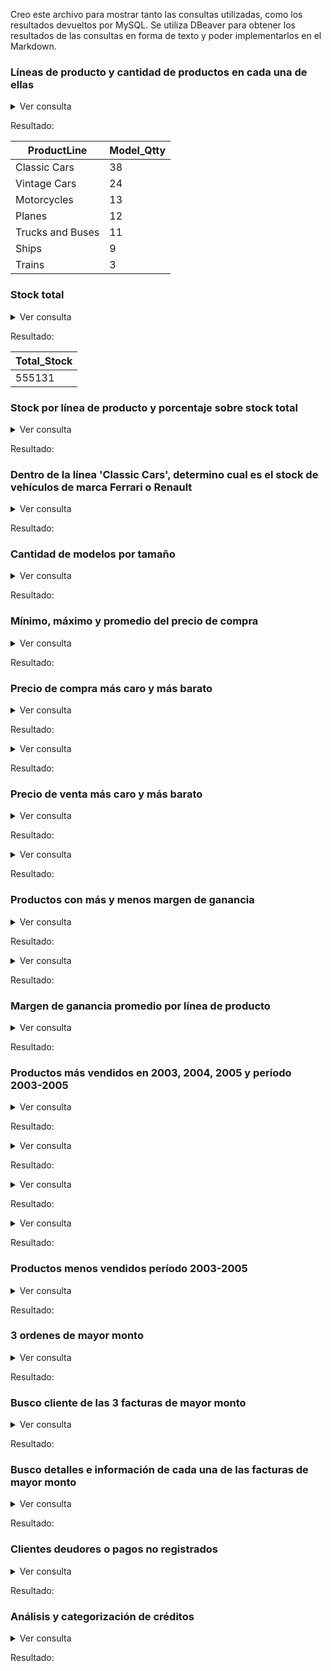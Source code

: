 Creo este archivo para mostrar tanto las consultas utilizadas, como los resultados devueltos por MySQL. Se utiliza DBeaver para obtener los resultados de las 
consultas en forma de texto y poder implementarlos en el Markdown.

### Líneas de producto y cantidad de productos en cada una de ellas

<details>
<summary>Ver consulta</summary>

```sql
SELECT productline AS ProductLine, COUNT(productCode) AS Model_Qtty
FROM products
GROUP BY productline
ORDER BY COUNT(productCode) DESC;
```
</details>

Resultado:

| ProductLine      | Model_Qtty |
|-------------------|------------|
| Classic Cars      | 38         |
| Vintage Cars      | 24         |
| Motorcycles       | 13         |
| Planes            | 12         |
| Trucks and Buses  | 11         |
| Ships             | 9          |
| Trains            | 3          |


### Stock total

<details>
<summary>Ver consulta</summary>

```sql
SELECT SUM(quantityinstock) as Total_Stock
FROM products
```
</details>

Resultado:

| Total_Stock |
| -------------------- |
| 555131               |


### Stock por línea de producto y porcentaje sobre stock total

<details>
<summary>Ver consulta</summary>

```sql
SELECT productline AS ProductLine, SUM(quantityinstock) AS Stock, 
ROUND((SUM(quantityinstock) / (SELECT SUM(quantityinstock) FROM products)) * 100,1) AS StockPercentage
FROM products
GROUP BY productline
ORDER BY SUM(quantityinstock) DESC;
```
</details>

Resultado:

### Dentro de la línea 'Classic Cars', determino cual es el stock de vehículos de marca Ferrari o Renault

<details>
<summary>Ver consulta</summary>

```sql
SELECT 
(SELECT SUM(quantityinstock) FROM products WHERE productname LIKE '%Ferrari%') AS Ferrari_Stock, 
(SELECT SUM(quantityinstock) FROM products WHERE productname LIKE '%Renault%') AS Renault_Stock,
SUM(quantityinstock) AS Total_Stock
FROM products
WHERE productline = 'classic cars';
```
</details>

Resultado:

### Cantidad de modelos por tamaño

<details>
<summary>Ver consulta</summary>

```sql

SELECT productscale AS Scale, COUNT(productcode) AS Model_Qtty
FROM products
GROUP BY productscale
ORDER BY COUNT(productscale) DESC;
```
</details>

Resultado:
  
### Mínimo, máximo y promedio del precio de compra

<details>
<summary>Ver consulta</summary>

```sql
SELECT ROUND(AVG(buyprice),2) AS Average_Price, MIN(buyprice) AS Min_Price, MAX(buyprice) AS Max_Price
FROM products;
```
</details>

Resultado:

### Precio de compra más caro y más barato

<details>
<summary>Ver consulta</summary>

```sql
SELECT productname AS Producto, buyprice AS Precio
FROM products
ORDER BY buyprice DESC
LIMIT 1;
```
</details>

Resultado:

<details>
<summary>Ver consulta</summary>

```sql

SELECT productname AS Producto, buyprice AS Precio
FROM products
ORDER BY buyprice ASC
LIMIT 1;
```
</details>

Resultado:

### Precio de venta más caro y más barato

<details>
<summary>Ver consulta</summary>

```sql
SELECT p.productname AS Producto, od.priceeach AS Precio
FROM products AS p
JOIN orderdetails AS od ON p.productcode = od.productcode
ORDER BY buyprice DESC
LIMIT 1;
```
</details>

Resultado:

<details>
<summary>Ver consulta</summary>

```sql
SELECT p.productname AS Producto, od.priceeach AS Precio
FROM products AS p
JOIN orderdetails AS od ON p.productcode = od.productcode
ORDER BY buyprice ASC
LIMIT 1;
```
</details>

Resultado:

### Productos con más y menos margen de ganancia 

<details>
<summary>Ver consulta</summary>

```sql
SELECT p.productcode AS Code, p.productline as Line, p.productname AS Product, p.buyprice AS Buy_Price, od.priceeach AS Sale_Price, (od.priceeach - p.buyprice) AS Margin, ROUND(((od.priceeach - p.buyprice)/p.buyprice)*100,2) AS '%'
FROM products AS p
JOIN orderdetails as od ON p.productcode = od.productcode
GROUP BY p.productcode, od.priceeach
ORDER BY Margin DESC
LIMIT 10;
```
</details>

Resultado:

<details>
<summary>Ver consulta</summary>

```sql
SELECT p.productcode AS Code, p.productline as Line, p.productname AS Product, p.buyprice AS Buy_Price, od.priceeach AS Sale_Price, (od.priceeach - p.buyprice) AS Margin, ROUND(((od.priceeach - p.buyprice)/p.buyprice)*100,2) AS '%'
FROM products AS p
JOIN orderdetails as od ON p.productcode = od.productcode
GROUP BY p.productcode, od.priceeach
ORDER BY Margin ASC
LIMIT 10;
```
</details>

Resultado:

### Margen de ganancia promedio por línea de producto

<details>
<summary>Ver consulta</summary>

```sql
SELECT p.productline AS Line, AVG(ROUND(((od.priceeach - p.buyprice)/p.buyprice)*100,2)) AS '%'
FROM products AS p
JOIN orderdetails AS od ON p.productcode = od.productcode
GROUP BY p.productline
ORDER BY AVG(ROUND(((od.priceeach - p.buyprice)/p.buyprice)*100,2)) DESC;
```
</details>

Resultado:

### Productos más vendidos en 2003, 2004, 2005 y período 2003-2005

<details>
<summary>Ver consulta</summary>

```sql  
SELECT p.productname AS Product, p.productline AS Line, od.productcode AS Product_Code, SUM(od.quantityordered) AS Quantity_Ordered
FROM orderdetails AS od
JOIN orders AS o ON o.ordernumber = od.ordernumber
JOIN products AS p ON p.productcode = od.productcode
WHERE o.orderdate BETWEEN '2003-01-01' AND '2003-12-31'
GROUP BY od.productcode
ORDER BY SUM(od.quantityordered) DESC
LIMIT 10;
```
</details>

Resultado:

<details>
<summary>Ver consulta</summary>

```sql
SELECT p.productname AS Product, p.productline AS Line, od.productcode AS Product_Code, SUM(od.quantityordered) AS Quantity_Ordered
FROM orderdetails AS od
JOIN orders AS o ON o.ordernumber = od.ordernumber
JOIN products AS p ON p.productcode = od.productcode
WHERE o.orderdate BETWEEN '2004-01-01' AND '2004-12-31'
GROUP BY od.productcode
ORDER BY SUM(od.quantityordered) DESC
LIMIT 10;
```
</details>

Resultado:

<details>
<summary>Ver consulta</summary>

```sql
SELECT p.productname AS Product, p.productline AS Line, od.productcode AS Product_Code, SUM(od.quantityordered) AS Quantity_Ordered
FROM orderdetails AS od
JOIN orders AS o ON o.ordernumber = od.ordernumber
JOIN products AS p ON p.productcode = od.productcode
WHERE o.orderdate BETWEEN '2005-01-01' AND '2005-12-31'
GROUP BY od.productcode
ORDER BY SUM(od.quantityordered) DESC
LIMIT 10;

```
</details>

Resultado:

<details>
<summary>Ver consulta</summary>

```sql  
SELECT p.productname AS Product, p.productline AS Line, od.productcode AS Product_Code, SUM(od.quantityordered) AS Quantity_Ordered
FROM orderdetails AS od
JOIN orders AS o ON o.ordernumber = od.ordernumber
JOIN products AS p ON p.productcode = od.productcode
WHERE o.orderdate BETWEEN '2003-01-01' AND '2005-12-31'
GROUP BY od.productcode
ORDER BY SUM(od.quantityordered) DESC
LIMIT 10;
```
</details>

Resultado:

### Productos menos vendidos período 2003-2005

<details>
<summary>Ver consulta</summary>

```sql  
SELECT p.productname AS Product, p.productline AS Line, od.productcode AS Product_Code, SUM(od.quantityordered) AS Quantity_Ordered
FROM orderdetails AS od
JOIN orders AS o ON o.ordernumber = od.ordernumber
JOIN products AS p ON p.productcode = od.productcode
WHERE o.orderdate BETWEEN '2003-01-01' AND '2005-12-31'
GROUP BY od.productcode
ORDER BY SUM(od.quantityordered) ASC
LIMIT 10;
```
</details>

Resultado:

### 3 ordenes de mayor monto

<details>
<summary>Ver consulta</summary>

```sql  
SELECT ordernumber AS Order_Number, SUM((priceeach * quantityordered)) AS Total
FROM orderdetails
GROUP BY ordernumber
ORDER BY Total DESC
LIMIT 3;
```
</details>

Resultado:

### Busco cliente de las 3 facturas de mayor monto
<details>
<summary>Ver consulta</summary>

```sql  
SELECT od.ordernumber AS Order_Number, SUM((od.priceeach * od.quantityordered)) AS Total, c.customername as Customer_Name
FROM orderdetails AS od
JOIN orders AS o ON od.ordernumber = o.ordernumber
JOIN customers AS c ON c.customernumber = o.customernumber 
GROUP BY od.ordernumber
ORDER BY Total DESC
LIMIT 3;
```
</details>

Resultado:

### Busco detalles e información de cada una de las facturas de mayor monto

<details>
<summary>Ver consulta</summary>

```sql  
SELECT od.ordernumber AS Order_Number, od.productcode AS Product_Code, p.productname AS Product, od.priceeach AS Price, od.quantityordered AS Quantity, SUM((od.priceeach * od.quantityordered)) AS Total
FROM orders AS o
JOIN orderdetails AS od ON od.ordernumber = o.ordernumber
JOIN products AS p ON p.productcode = od.productcode
WHERE od.ordernumber = '10165' OR od.ordernumber = '10287' OR od.ordernumber = '10310'
GROUP BY od.ordernumber, od.productcode, p.productname, od.priceeach, od.quantityordered
ORDER BY od.ordernumber, Total DESC;
```
</details>

Resultado:

### Clientes deudores o pagos no registrados

<details>
<summary>Ver consulta</summary>

```sql  
SELECT c.customerNumber AS Customer_Number, c.customerName AS Company,
c.contactLastName AS Contact_Name, c.contactFirstName AS Contact_Surname
FROM customers AS c
LEFT JOIN payments AS p ON c.customerNumber = p.customerNumber
WHERE p.checkNumber IS NULL;
```
</details>

Resultado:

### Análisis y categorización de créditos

<details>
<summary>Ver consulta</summary>

```sql  
SELECT customername AS Customer_Name, creditlimit AS Credit_Limit,
CASE
WHEN creditLimit > 50000 THEN 'Alto'
WHEN creditLimit >= 10000 AND creditLimit <= 50000 THEN 'Medio'
ELSE 'Bajo'
END AS Categoria_Credito
FROM customers
WHERE creditlimit <> 0.00
ORDER BY customername;
```
</details>

Resultado:
